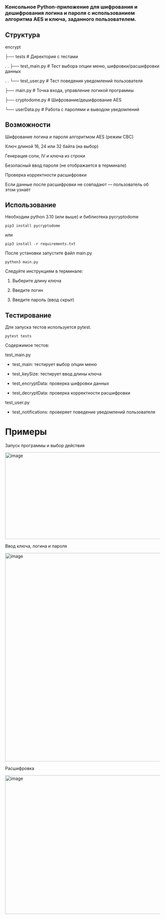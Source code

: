 ### Консольное Python-приложение для шифрования и дешифрования логина и пароля с использованием алгоритма AES и ключа, заданного пользователем.

## Структура

encrypt

├── tests           # Директория с тестами

. . ├── test_main.py           # Тест выбора опции меню, шифровки/расшифровки данных

. . └── test_user.py       # Тест поведения уведомлений пользователя

├── main.py           # Точка входа, управление логикой программы

├── cryptodome.py     # Шифрование/дешифрование AES

└── userData.py       # Работа с паролями и выводом уведомлений

## Возможности

Шифрование логина и пароля алгоритмом AES (режим CBC)

Ключ длиной 16, 24 или 32 байта (на выбор)

Генерация соли, IV и ключа из строки

Безопасный ввод пароля (не отображается в терминале)

Проверка корректности расшифровки

Если данные после расшифровки не совпадают — пользователь об этом узнаёт

## Использование

Необходим python 3.10 (или выше) и библиотека pycryptodome

`pip3 install pycryptodome`

или

`pip3 install -r requirements.txt`

После установки запустите файл main.py

`python3 main.py`

Следуйте инструкциям в терминале:

1. Выберите длину ключа

2. Введите логин

3. Введите пароль (ввод скрыт)

## Тестирование

Для запуска тестов используется pytest.

`pytest tests`

Содержимое тестов:

test_main.py

- test_main: тестирует выбор опции меню

- test_keySize: тестирует ввод длины ключа

- test_encryptData: проверка шифровки данных

- test_decryptData: проверка корректности расшифровки

test_user.py

- test_notifications: проверяет поведение уведомлений пользователя

# Примеры

Запуск программы и выбор действия

<img width="796" height="282" alt="image" src="https://github.com/user-attachments/assets/1a1ae664-022a-4406-b8c2-4c8d8a0a7f38" />

Ввод ключа, логина и пароля

<img width="1352" height="678" alt="image" src="https://github.com/user-attachments/assets/6957ab91-4394-4c38-ac94-f64f15bf7f0b" />

Расшифровка

<img width="1281" height="451" alt="image" src="https://github.com/user-attachments/assets/6687121d-fa5a-459d-9681-60701328e83a" />
